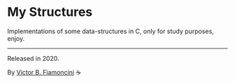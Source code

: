 # My Structures

Implementations of some data-structures in C, only for study purposes, enjoy.

----------
Released in 2020.

By [Victor B. Fiamoncini](https://github.com/Victor-Fiamoncini) ☕️

